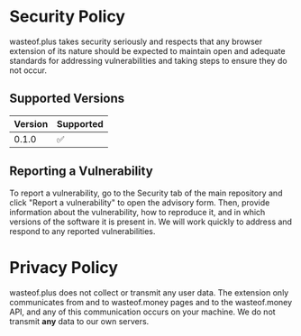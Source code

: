 # Security Policy

wasteof.plus takes security seriously and respects that any browser extension of its nature should be expected to maintain open and adequate standards for addressing vulnerabilities and taking steps to ensure they do not occur.

## Supported Versions

| Version | Supported          |
| ------- | ------------------ |
| 0.1.0   | :white_check_mark: |

## Reporting a Vulnerability

To report a vulnerability, go to the Security tab of the main repository and click "Report a vulnerability" to open the advisory form. Then, provide information about the vulnerability, how to reproduce it, and in which versions of the software it is present in. We will work quickly to address and respond to any reported vulnerabilities.

# Privacy Policy
wasteof.plus does not collect or transmit any user data. The extension only communicates from and to wasteof.money pages and to the wasteof.money API, and any of this communication occurs on your machine. We do not transmit **any** data to our own servers.
